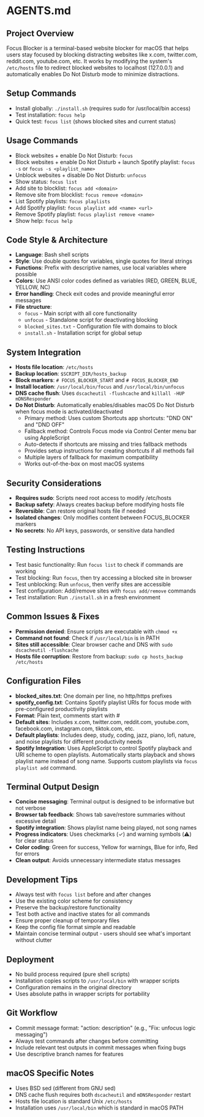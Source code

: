 # AGENTS.md

## Project Overview
Focus Blocker is a terminal-based website blocker for macOS that helps users stay focused by blocking distracting websites like x.com, twitter.com, reddit.com, youtube.com, etc. It works by modifying the system's `/etc/hosts` file to redirect blocked websites to localhost (127.0.0.1) and automatically enables Do Not Disturb mode to minimize distractions.

## Setup Commands
- Install globally: `./install.sh` (requires sudo for /usr/local/bin access)
- Test installation: `focus help`
- Quick test: `focus list` (shows blocked sites and current status)

## Usage Commands
- Block websites + enable Do Not Disturb: `focus`
- Block websites + enable Do Not Disturb + launch Spotify playlist: `focus -s` or `focus -s <playlist_name>`
- Unblock websites + disable Do Not Disturb: `unfocus`  
- Show status: `focus list`
- Add site to blocklist: `focus add <domain>`
- Remove site from blocklist: `focus remove <domain>`
- List Spotify playlists: `focus playlists`
- Add Spotify playlist: `focus playlist add <name> <url>`
- Remove Spotify playlist: `focus playlist remove <name>`
- Show help: `focus help`

## Code Style & Architecture
- **Language**: Bash shell scripts
- **Style**: Use double quotes for variables, single quotes for literal strings
- **Functions**: Prefix with descriptive names, use local variables where possible
- **Colors**: Use ANSI color codes defined as variables (RED, GREEN, BLUE, YELLOW, NC)
- **Error handling**: Check exit codes and provide meaningful error messages
- **File structure**:
  - `focus` - Main script with all core functionality
  - `unfocus` - Standalone script for deactivating blocking
  - `blocked_sites.txt` - Configuration file with domains to block
  - `install.sh` - Installation script for global setup

## System Integration
- **Hosts file location**: `/etc/hosts`
- **Backup location**: `$SCRIPT_DIR/hosts_backup`
- **Block markers**: `# FOCUS_BLOCKER_START` and `# FOCUS_BLOCKER_END`
- **Install location**: `/usr/local/bin/focus` and `/usr/local/bin/unfocus`
- **DNS cache flush**: Uses `dscacheutil -flushcache` and `killall -HUP mDNSResponder`
- **Do Not Disturb**: Automatically enables/disables macOS Do Not Disturb when focus mode is activated/deactivated
  - Primary method: Uses custom Shortcuts app shortcuts: "DND ON" and "DND OFF"
  - Fallback method: Controls Focus mode via Control Center menu bar using AppleScript
  - Auto-detects if shortcuts are missing and tries fallback methods
  - Provides setup instructions for creating shortcuts if all methods fail
  - Multiple layers of fallback for maximum compatibility
  - Works out-of-the-box on most macOS systems

## Security Considerations
- **Requires sudo**: Scripts need root access to modify /etc/hosts
- **Backup safety**: Always creates backup before modifying hosts file
- **Reversible**: Can restore original hosts file if needed
- **Isolated changes**: Only modifies content between FOCUS_BLOCKER markers
- **No secrets**: No API keys, passwords, or sensitive data handled

## Testing Instructions
- Test basic functionality: Run `focus list` to check if commands are working
- Test blocking: Run `focus`, then try accessing a blocked site in browser
- Test unblocking: Run `unfocus`, then verify sites are accessible
- Test configuration: Add/remove sites with `focus add/remove` commands
- Test installation: Run `./install.sh` in a fresh environment

## Common Issues & Fixes
- **Permission denied**: Ensure scripts are executable with `chmod +x`
- **Command not found**: Check if `/usr/local/bin` is in PATH
- **Sites still accessible**: Clear browser cache and DNS with `sudo dscacheutil -flushcache`
- **Hosts file corruption**: Restore from backup: `sudo cp hosts_backup /etc/hosts`

## Configuration Files
- **blocked_sites.txt**: One domain per line, no http/https prefixes
- **spotify_config.txt**: Contains Spotify playlist URIs for focus mode with pre-configured productivity playlists
- **Format**: Plain text, comments start with #
- **Default sites**: Includes x.com, twitter.com, reddit.com, youtube.com, facebook.com, instagram.com, tiktok.com, etc.
- **Default playlists**: Includes deep, study, coding, jazz, piano, lofi, nature, and noise playlists for different productivity needs
- **Spotify Integration**: Uses AppleScript to control Spotify playback and URI scheme to open playlists. Automatically starts playback and shows playlist name instead of song name. Supports custom playlists via `focus playlist add` command.

## Terminal Output Design
- **Concise messaging**: Terminal output is designed to be informative but not verbose
- **Browser tab feedback**: Shows tab save/restore summaries without excessive detail
- **Spotify integration**: Shows playlist name being played, not song names
- **Progress indicators**: Uses checkmarks (✓) and warning symbols (⚠️) for clear status
- **Color coding**: Green for success, Yellow for warnings, Blue for info, Red for errors
- **Clean output**: Avoids unnecessary intermediate status messages

## Development Tips
- Always test with `focus list` before and after changes
- Use the existing color scheme for consistency
- Preserve the backup/restore functionality
- Test both active and inactive states for all commands
- Ensure proper cleanup of temporary files
- Keep the config file format simple and readable
- Maintain concise terminal output - users should see what's important without clutter

## Deployment
- No build process required (pure shell scripts)
- Installation copies scripts to `/usr/local/bin` with wrapper scripts
- Configuration remains in the original directory
- Uses absolute paths in wrapper scripts for portability

## Git Workflow  
- Commit message format: "action: description" (e.g., "Fix: unfocus logic messaging")
- Always test commands after changes before committing
- Include relevant test outputs in commit messages when fixing bugs
- Use descriptive branch names for features

## macOS Specific Notes
- Uses BSD sed (different from GNU sed)
- DNS cache flush requires both `dscacheutil` and `mDNSResponder` restart
- Hosts file location is standard Unix `/etc/hosts`
- Installation uses `/usr/local/bin` which is standard in macOS PATH
